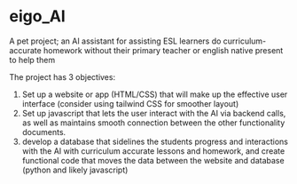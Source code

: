 # eigo_AI
A pet project; an AI assistant for assisting ESL learners do curriculum-accurate homework without their primary teacher or english native present to help them

The project has 3 objectives:
1) Set up a website or app (HTML/CSS) that will make up the effective user interface (consider using tailwind CSS for smoother layout)
2) Set up javascript that lets the user interact with the AI via backend calls, as well as maintains smooth connection between the other functionality documents.
3) develop a database that sidelines the students progress and interactions with the AI with curriculum accurate lessons and homework, and create functional code that moves the data between the website and database (python and likely javascript)
